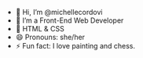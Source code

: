 - 👋 Hi, I’m @michellecordovi
- 👀 I’m a Front-End Web Developer
- 🌱 HTML & CSS
- 😄 Pronouns: she/her
- ⚡ Fun fact: I love painting and chess.

<!---
michellecordovi/michellecordovi is a ✨ special ✨ repository because its `README.md` (this file) appears on your GitHub profile.
You can click the Preview link to take a look at your changes.
--->
